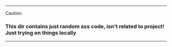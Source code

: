 ----


> [!CAUTION]
>
> ### This dir contains just random ass code, isn't related to project! Just trying on things locally

---